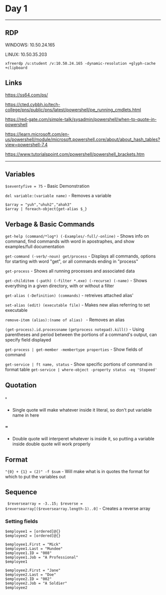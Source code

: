 # Day 1

<hr>

## RDP

WINDOWS:
10.50.24.165

LINUX:
10.50.35.203
```
xfreerdp /u:student /v:10.50.24.165 -dynamic-resolution +glyph-cache +clipboard
```
## Links

https://ss64.com/ps/

https://cted.cybbh.io/tech-college/pns/public/pns/latest/powershell/pe_running_cmdlets.html

https://red-gate.com/simple-talk/sysadmin/powershell/when-to-quote-in-powershell

https://learn.microsoft.com/en-us/powershell/module/microsoft.powershell.core/about/about_hash_tables?view=powershell-7.4

https://www.tutorialspoint.com/powershell/powershell_brackets.htm



<hr>

## Variables
```$seventyfive = 75```    -    Basic Demonstration

```del variable:(variable name)```      -      Removes a variable

```
$array = "yuh","uhuh2","ahah3"
$array | foreach-object{get-alias $_}
```
## Verbage & Basic Commands

```get-help (command/*log*) (-Examples/-full/-online)```    -      Shows info on command, find commands with word in apostraphes, and show examples/full documentation

```get-command (-verb/-noun) get/process```    -   Displays all commands, options for starting with word "get", or all commands ending in "process"

```get-process```    -    Shows all running processes and associated data

```get-childitem (-path) (-filter *.exe) (-recurse) (-name)```    -      Shows everything in a given directory, with or without a filter

```get-alias (-Definition) (commands)```      -      retreives attached alias'

```set-alias (edit) (executable file)```      -      Makes new alias referring to set executable

```remove-item (alias):(name of alias) ```      -     Removes an alias

```(get-process).id.processname```
```(getprocess notepad).kill()```     -      Using parentheses and period between the portions of a command's output, can specify field displayed

```get-process | get-member -membertype properties```      -      Show fields of command

```get-service | ft name, status```      -      Show specific portions of command in format table
```get-service | where-object -property status -eq 'Stopeed' ```

## Quotation

### '
-  Single quote will make whatever inside it literal, so don't put variable name in here

### "
-  Double quote will interperet whatever is inside it, so putting a variable inside double quote will work properly

## Format
```"{0} + {1} = (2)" -f $sum```    -    Will make what is in quotes the format for which to put the variables out

## Sequence

``` $reversearray = -3..15; $reverse = $reversearray[($reversearray.length-1)..0]```  -  Creates a reverse array

### Setting fields
```
$employee1 = [ordered]@{}
$employee2 = [ordered]@{}

$employee1.First = "Mick"
$employee1.Last = "Mundee"
$employee1.ID = "008"
$employee1.Job = "A Professional"
$employee1

$employee2.First = "Jane"
$employee2.Last = "Doe"
$employee2.ID = "002"
$employee2.Job = "A Soldier"
$employee2
```
